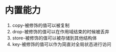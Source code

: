 # 内置能力
1. copy-被修饰的值可以被复制
2. drop-被修饰的值可以在作用域结束的时候被丢弃
3. store-被修饰的值可以被存储到其他结构体
4. key-被修饰的值可以作为简直对全局状态进行访问